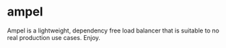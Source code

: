 # ampel
Ampel is a lightweight, dependency free load balancer that is suitable to no real production use cases. Enjoy.
